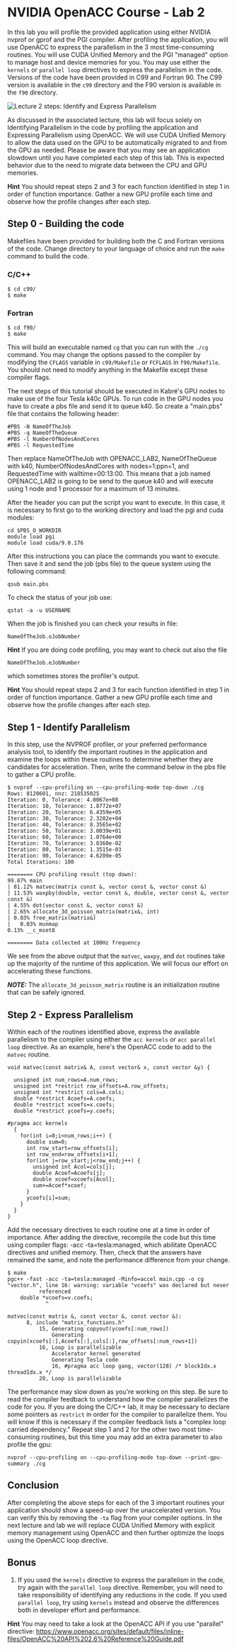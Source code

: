 NVIDIA OpenACC Course - Lab 2
=============================

In this lab you will profile the provided application using either NVIDIA
nvprof or gprof and the PGI compiler. After profiling the application, you will
use OpenACC to express the parallelism in the 3 most time-consuming routines.
You will use CUDA Unified Memory and the PGI "managed" option to manage host
and device memories for you. You may use either the `kernels` or `parallel loop` 
directives to express the parallelism in the code. Versions of the code
have been provided in C99 and Fortran 90. The C99 version is available in the
`c99` directory and the F90 version is available in the `f90` directory.

![Lecture 2 steps: Identify and Express Parallelism](Lecture_2_Steps.png)

As discussed in the associated lecture, this lab will focus solely on
Identifying Parallelism in the code by profiling the application and Expressing
Parallelism using OpenACC. We will use CUDA Unified Memory to allow the data
used on the GPU to be automatically migrated to and from the GPU as needed.
Please be aware that you may see an application slowdown until you have
completed each step of this lab. This is expected behavior due to the need to
migrate data between the CPU and GPU memories.

**Hint** You should repeat steps 2 and 3 for each function identified in step 1
in order of function importance. Gather a new GPU profile each time and observe
how the profile changes after each step.

Step 0 - Building the code
--------------------------

Makefiles have been provided for building both the C and Fortran versions of
the code. Change directory to your language of choice and run the `make`
command to build the code.

### C/C++

    $ cd c99/
    $ make
        
### Fortran

    $ cd f90/
    $ make
                
This will build an executable named `cg` that you can run with the `./cg`
command. You may change the options passed to the compiler by modifying the
`CFLAGS` variable in `c99/Makefile` or `FCFLAGS` in `f90/Makefile`. You should
not need to modify anything in the Makefile except these compiler flags.

The next steps of this tutorial should be executed in Kabré's GPU nodes to make
use of the four Tesla k40c GPUs. To run code in the GPU nodes you have to create
a pbs file and send it to queue k40. So create a "main.pbs" file that contains
the following header:

    #PBS -N NameOfTheJob
    #PBS -q NameOfTheQueue
    #PBS -l NumberOfNodesAndCores
    #PBS -l RequestedTime

Then replace NameOfTheJob with OPENACC_LAB2, NameOfTheQueue with k40,
NumberOfNodesAndCores with nodes=1:ppn=1, and RequestedTime with walltime=00:13:00.
This means that a job named OPENACC_LAB2 is going to be send to the queue k40 and
will execute using 1 node and 1 processor for a maximum of 13 minutes.

After the header you can put the script you want to execute. In this case, it is
necessary to first go to the working directory and load the pgi and cuda modules:

    cd $PBS_O_WORKDIR
    module load pgi
    module load cuda/9.0.176

After this instructions you can place the commands you want to execute. Then
save it and send the job (pbs file) to the queue system using the following
command:

    qsub main.pbs
    
To check the status of your job use:

    qstat -a -u USERNAME

When the job is finished you can check your results in file: 
    
    NameOfTheJob.oJobNumber    

**Hint** If you are doing code profiling, you may want to check out also the file

    NameOfTheJob.eJobNumber
    
which sometimes stores the profiler's output.

**Hint** You should repeat steps 2 and 3 for each function identified in step 1
in order of function importance. Gather a new GPU profile each time and observe
how the profile changes after each step.
 
Step 1 - Identify Parallelism
-----------------------------
In this step, use the NVPROF profiler, or your preferred performance analysis
tool, to identify the important routines in the application and examine the
loops within these routines to determine whether they are candidates for
acceleration. Then, write the command below in the pbs file to gather a CPU profile.

    $ nvprof --cpu-profiling on --cpu-profiling-mode top-down ./cg
    Rows: 8120601, nnz: 218535025
    Iteration: 0, Tolerance: 4.0067e+08
    Iteration: 10, Tolerance: 1.8772e+07
    Iteration: 20, Tolerance: 6.4359e+05
    Iteration: 30, Tolerance: 2.3202e+04
    Iteration: 40, Tolerance: 8.3565e+02
    Iteration: 50, Tolerance: 3.0039e+01
    Iteration: 60, Tolerance: 1.0764e+00
    Iteration: 70, Tolerance: 3.8360e-02
    Iteration: 80, Tolerance: 1.3515e-03
    Iteration: 90, Tolerance: 4.6209e-05
    Total Iterations: 100
    
    ======== CPU profiling result (top down):
    99.87% main
    | 81.12% matvec(matrix const &, vector const &, vector const &)
    | 11.53% waxpby(double, vector const &, double, vector const &, vector const &)
    | 4.55% dot(vector const &, vector const &)
    | 2.65% allocate_3d_poisson_matrix(matrix&, int)
    | 0.03% free_matrix(matrix&)
    |   0.03% munmap
    0.13% __c_mset8
    
    ======== Data collected at 100Hz frequency

We see from the above output that the `matvec`, `waxpy`, and `dot` routines
take up the majority of the runtime of this application. We will focus our
effort on accelerating these functions.

***NOTE:*** The `allocate_3d_poisson_matrix` routine is an initialization
routine that can be safely ignored.

Step 2 - Express Parallelism
-----------------------------
Within each of the routines identified above, express the available parallelism
to the compiler using either the `acc kernels` or `acc parallel loop`
directive. As an example, here's the OpenACC code to add to the `matvec`
routine.

    void matvec(const matrix& A, const vector& x, const vector &y) {
    
      unsigned int num_rows=A.num_rows;
      unsigned int *restrict row_offsets=A.row_offsets;
      unsigned int *restrict cols=A.cols;
      double *restrict Acoefs=A.coefs;
      double *restrict xcoefs=x.coefs;
      double *restrict ycoefs=y.coefs;
    
    #pragma acc kernels
      {
        for(int i=0;i<num_rows;i++) {
          double sum=0;
          int row_start=row_offsets[i];
          int row_end=row_offsets[i+1];
          for(int j=row_start;j<row_end;j++) {
            unsigned int Acol=cols[j];
            double Acoef=Acoefs[j];
            double xcoef=xcoefs[Acol];
            sum+=Acoef*xcoef;
          }
          ycoefs[i]=sum;
        }
      }
    }


Add the necessary directives 
to each routine one at a time in order
of importance. After adding the directive, recompile the code but
this time using compiler flags: -acc -ta=tesla:managed, which abilitate OpenACC
directives and unified memory. Then, check that the
answers have remained the same, and note the performance difference from your
change.

    $ make
    pgc++ -fast -acc -ta=tesla:managed -Minfo=accel main.cpp -o cg
    "vector.h", line 16: warning: variable "vcoefs" was declared but never
              referenced
        double *vcoefs=v.coefs;
                ^
    
    matvec(const matrix &, const vector &, const vector &):
          8, include "matrix_functions.h"
              15, Generating copyout(ycoefs[:num_rows])
                  Generating
    copyin(xcoefs[:],Acoefs[:],cols[:],row_offsets[:num_rows+1])
              16, Loop is parallelizable
                  Accelerator kernel generated
                  Generating Tesla code
                  16, #pragma acc loop gang, vector(128) /* blockIdx.x threadIdx.x */
              20, Loop is parallelizable
              
The performance may slow down as you're working on this step. Be sure
to read the compiler feedback to understand how the compiler parallelizes the
code for you. If you are doing the C/C++ lab, it may be necessary to declare
some pointers as `restrict` in order for the compiler to parallelize them. You
will know if this is necessary if the compiler feedback lists a "complex loop
carried dependency." Repeat step 1 and 2 for the other two most time-consuming
routines, but this time you may add an extra parameter to also profile the gpu:

    nvprof --cpu-profiling on --cpu-profiling-mode top-down --print-gpu-summary ./cg
    

Conclusion
----------
After completing the above steps for each of the 3 important routines your
application should show a speed-up over the unaccelerated version. You can
verify this by removing the `-ta` flag from your compiler options. In the next
lecture and lab we will replace CUDA Unified Memory with explicit memory
management using OpenACC and then further optimize the loops using the OpenACC
loop directive.

Bonus
-----
1. If you used the `kernels` directive to express the parallelism in the code,
try again with the `parallel loop` directive. Remember, you will need to take
responsibility of identifying any reductions in the code. If you used 
`parallel loop`, try using `kernels` instead and observe the differences both in
developer effort and performance.

**Hint** You may need to take a look at the OpenACC API if you use "parallel" directive: 
https://www.openacc.org/sites/default/files/inline-files/OpenACC%20API%202.6%20Reference%20Guide.pdf
